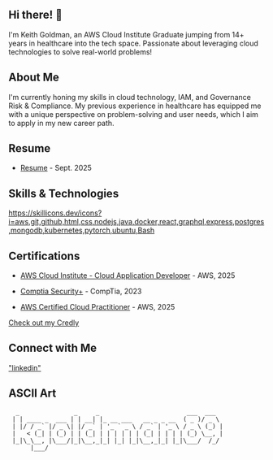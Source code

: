 ## Hi there! 👋

I'm Keith Goldman, an AWS Cloud Institute Graduate jumping from 14+ years in healthcare into the tech space. Passionate about leveraging cloud technologies to solve real-world problems!

## About Me

I'm currently honing my skills in cloud technology, IAM, and Governance Risk & Compliance. My previous experience in healthcare has equipped me with a unique perspective on problem-solving and user needs, which I aim to apply in my new career path.

## Resume

- [Resume](https://docs.google.com/document/d/1E5MYk571CwGK1Nf2_ANdeEDXb4MdOYNYTibK8TEN7hA/edit?usp=sharing) - Sept. 2025

## Skills & Technologies

https://skillicons.dev/icons?i=aws,git,github,html,css,nodejs,java,docker,react,graphql,express,postgres,mongodb,kubernetes,pytorch,ubuntu,Bash

## Certifications

- [AWS Cloud Institute - Cloud Application Developer](https://www.credly.com/earner/earned/badge/49e6f0af-c86c-45f9-ba36-f3ff429673b8) - AWS, 2025        

- [Comptia Security+](https://www.credly.com/earner/earned/badge/6fdb87f1-c822-4298-a3fd-573c4c62eee0) - CompTia, 2023      

    

- [AWS Certified Cloud Practitioner](https://www.credly.com/earner/earned/badge/83f04087-46f1-44f5-b024-bfd46c544c47) - AWS, 2025             

[Check out my Credly](https://www.credly.com/users/keith-goldman) 

## Connect with Me

["linkedin"]("https://www.linkedin.com/in/keithgoldmanlink")  

## ASCII Art

```
  _               _     _                        ___  ___  
 | | ____ _  ___ | | __| |_ __ ___   __ _ _ __  ( _ )/ _ \ 
 | |/ / _` |/ _ \| |/ _` | '_ ` _ \ / _` | '_ \ / _ \ (_) |
 |   < (_| | (_) | | (_| | | | | | | (_| | | | | (_) \__, |
 |_|\_\__, |\___/|_|\__,_|_| |_| |_|\__,_|_| |_|\___/  /_/ 
      |___/                                                
```
